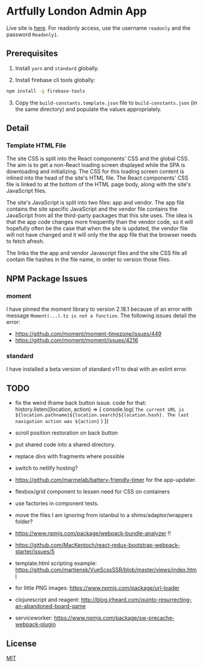 # Artfully London Admin App

Live site is [here](https://www.artfully-admin.site).
For readonly access, use the username `readonly` and the password `Readonly1`.

## Prerequisites

1. Install `yarn` and `standard` globally.

2. Install firebase cli tools globally:

```bash
npm install -g firebase-tools
```

3. Copy the `build-constants.template.json` file to `build-constants.json`
(in the same directory) and populate the values appropriately.

## Detail

### Template HTML File

The site CSS is split into the React components' CSS and the global CSS. The aim is to
get a non-React loading screen displayed while the SPA is downloading and initializing.
The CSS for this loading screen content is inlined into the head of the 
site's HTML file. The React components' CSS file is linked to at the bottom 
of the HTML page body, along with the site's JavaScript files.

The site's JavaScript is split into two files: app and vendor. The app file
contains the site specific JavaScript and the vendor file contains the
JavaScript from all the third-party packages that this site uses. The idea
is that the app code changes more frequently than the vendor code, so it will
hopefully often be the case that when the site is updated, the vendor file
will not have changed and it will only the the app file that the browser
needs to fetch afresh.

The links the the app and vendor Javascript files and the site CSS file all
contain file hashes in the file name, in order to version those files.

## NPM Package Issues

### moment

I have pinned the moment library to version 2.18.1 because of an error
with message ```Moment(...).tz is not a function```. The following issues
detail the error:

- https://github.com/moment/moment-timezone/issues/449
- https://github.com/moment/moment/issues/4216

### standard

I have installed a beta version of standard v11 to deal with an eslint error.

## TODO

- fix the weird iframe back button issue.
  code for that:
 history.listen((location, action) => {
   console.log(
     `The current URL is ${location.pathname}${location.search}${location.hash}. The last navigation action was ${action}`
   )
 })

- scroll position restoration on back button
- put shared code into a shared directory.
- replace divs with fragments where possible
- switch to netlify hosting?
- https://github.com/marmelab/battery-friendly-timer for the app-updater.
- flexbox/grid component to lessen need for CSS on containers
- use factories in component tests.
- move the files I am ignoring from istanbul to a shims/adaptor/wrappers folder?

- https://www.npmjs.com/package/webpack-bundle-analyzer !!
- https://github.com/MacKentoch/react-redux-bootstrap-webpack-starter/issues/5
- template.html scripting example: https://github.com/martiensk/VueScssSSR/blob/master/views/index.html
- for little PNG images: https://www.npmjs.com/package/url-loader
- clojurescript and reagent: http://blog.jrheard.com/quinto-resurrecting-an-abandoned-board-game
- serviceworker: https://www.npmjs.com/package/sw-precache-webpack-plugin

## License

[MIT](LICENSE)
